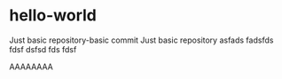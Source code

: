 # hello-world
Just basic repository-basic commit
Just basic repository
asfads
fadsfds
fdsf
dsfsd
fds
fdsf

AAAAAAAA